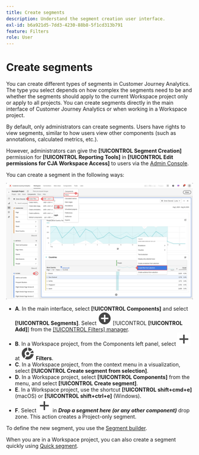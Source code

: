 ```yaml
---
title: Create segments
description: Understand the segment creation user interface.
exl-id: b6a921d5-7dd3-4230-88b8-5f1cd313b791
feature: Filters
role: User
---
```

# Create segments

You can create different types of segments in Customer Journey Analytics.  The type you select depends on how complex the segments need to be and whether the segments should apply to the current Workspace project only or apply to all projects. You can create segments directly in the main interface of Customer Journey Analytics or when working in a Workspace project. 

By default, only administrators can create segments. Users have rights to view segments, similar to how users view other components (such as annotations, calculated metrics, etc.).

However, administrators can give the **[!UICONTROL Segment Creation]** permission for **[!UICONTROL Reporting Tools]** in **[!UICONTROL Edit permissions for CJA Workspace Access]** to users via the [Admin Console](/help/technotes/access-control.md#user-level-access).

You can create a segment in the following ways:

![Ways to create a segment](assets/create-filter.png)

* **A**. In the main interface, select **[!UICONTROL Components]** and select **[!UICONTROL Segments]**. Select ![AddCircle](/help/assets/icons/AddCircle.svg) [!UICONTROL **[!UICONTROL Add]**] from the [[!UICONTROL Filters] manager](/help/components/filters/manage-filters.md). 
* **B**. In a Workspace project, from the Components left panel, select ![Add](/help/assets/icons/Add.svg) at ![Segment](/help/assets/icons/Segmentation.svg) **Filters**.
* **C**. In a Workspace project, from the context menu in a visualization, select **[!UICONTROL Create segment from selection]**.
* **D**. In a Workspace project, select **[!UICONTROL Components]** from the menu, and select **[!UICONTROL Create segment]**. 
* **E**. In a Workspace project, use the shortcut **[!UICONTROL shift+cmd+e]** (macOS) or **[!UICONTROL shift+ctrl+e]** (Windows).
* **F**. Select ![Add](/help/assets/icons/Add.svg) in ***Drop a segment here (or any other component)*** drop zone. This action creates a Project-only segment.

To define the new segment, you use the [Segment builder](/help/components/filters/filter-builder.md).

When you are in a Workspace project, you can also create a segment quickly using [Quick segment](/help/components/filters/quick-filters.md).
